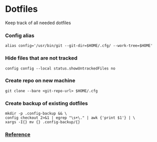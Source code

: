 # Dotfiles
Keep track of all needed dotfiles

### Config alias
    alias config='/usr/bin/git --git-dir=$HOME/.cfg/ --work-tree=$HOME'

### Hide files that are not tracked
    config config --local status.showUntrackedFiles no

### Create repo on new machine
    git clone --bare <git-repo-url> $HOME/.cfg

### Create backup of existing dotfiles
    mkdir -p .config-backup && \
    config checkout 2>&1 | egrep "\s+\." | awk {'print $1'} | \
    xargs -I{} mv {} .config-backup/{}

### [Reference](https://www.atlassian.com/git/tutorials/dotfiles)

